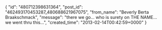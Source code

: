  {
   "id": "480712398631364",
   "post_id": "462493170453287_480688621967075",
   "from_name": "Beverly Berta Braakschmack",
   "message": "there we go... who is surety on THE NAME... we went thru this...",
   "created_time": "2013-02-14T00:42:59+0000"
 }
